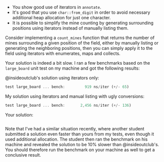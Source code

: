  * You show good use of iterators in `annotate`.
 * It's good that you use `char::from_digit` in order to avoid necessary
   additional heap allocation for just one character.
 * It is possible to simplify the mine counting by generating surrounding
   positions using iterators instead of manually listing them.

Consider implementing a `count_mines` function that returns the number of mines
surrounding a given position of the field, either by manually listing or
generating the neighboring positions, then you can simply apply it to the field
using iterators with enumerates, maps and collects.

Your solution is indeed a bit slow. I ran a few benchmarks based on the
`large_board` unit test on my machine and got the following results:

@insideoutclub's solution using iterators only:

```rust
test large_board ... bench:         919 ns/iter (+/- 65)
```

My solution using iterators and manual listing with ugly conversions:

```rust
test large_board ... bench:       2,456 ns/iter (+/- 136)
```

Your solution:

```rust

```

Note that I've had a similar situation recently, where another student
submitted a solution even faster than yours from my tests, even though it used
additional allocation. The student then ran the benchmark on his machine and
revealed the solution to be 10% slower than @insideoutclub's. You should
therefore run the benchmark on your machine as well to get a conclusive result.
